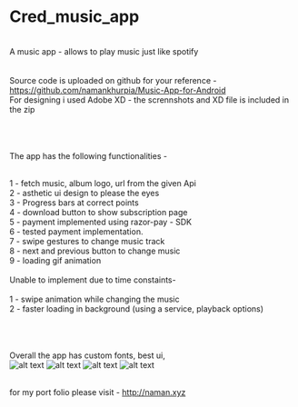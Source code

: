 # Cred_music_app<br>
<br>A music app  - allows to play music just like spotify
<br>
<br>
<br>Source code is uploaded on github for your reference - https://github.com/namankhurpia/Music-App-for-Android
<br>For designing i used Adobe XD - the scrennshots and XD file is included in the zip


<br><br>
<br>The app has the following functionalities - 

<br>1 - fetch music, album logo, url from the given Api
<br>2 - asthetic ui design to please the eyes
<br>3 - Progress bars at correct points
<br>4 - download button to show subscription page
<br>5 - payment implemented using razor-pay - SDK
<br>6 - tested payment implementation.
<br>7 - swipe gestures to change music track
<br>8 - next and previous button to change music
<br>9 - loading gif animation
<br>
<br>Unable to implement due to time constaints-
<br>
<br>1 - swipe animation while changing the music
<br>2 - faster loading in background (using a service, playback options)

<br><br>
<br>Overall the app has custom fonts, best ui, 
<br>
![alt text](https://raw.githubusercontent.com/namankhurpia/Cred_music_app/master/ui%20screens/splash%20%E2%80%93%207.png)
![alt text](https://raw.githubusercontent.com/namankhurpia/Cred_music_app/master/ui%20screens/splash%20%E2%80%93%208.png)
![alt text](https://raw.githubusercontent.com/namankhurpia/Cred_music_app/master/ui%20screens/splash%20%E2%80%93%209.png)
![alt text](https://raw.githubusercontent.com/namankhurpia/Cred_music_app/master/ui%20screens/splash%20%E2%80%93%2010.png)


<br>for my port folio please visit -  http://naman.xyz
<br>
